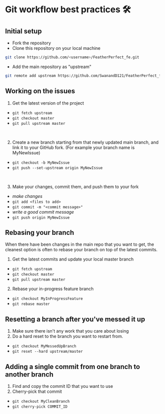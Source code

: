 # Git workflow best practices 🛠️

## Initial setup

- Fork the repository
- Clone this repository on your local machine

```bash
git clone https://github.com/<username>/FeatherPerfect_fe.git
```

- Add the main repository as "upstream"

```bash
git remote add upstream https://github.com/SwanandD121/FeatherPerfect_fe.git
```

## Working on the issues 

1. Get the latest version of the project

- `git fetch upstream`
- `git checkout master`
- `git pull upstream master`

<br/>

2. Create a new branch starting from that newly updated main branch, and link it to your GitHub fork. (For example your branch name is MyNewIssue)

- `git checkout -b MyNewIssue`
- `git push --set-upstream origin MyNewIssue`

<br/>

3. Make your changes, commit them, and push them to your fork

- _make changes_
- `git add <files to add>`
- `git commit -m "<commit message>"`
- _write a good commit message_
- `git push origin MyNewIssue`

## Rebasing your branch

When there have been changes in the main repo that you want to get, the cleanest option is often to rebase your branch on top of the latest commits.

1. Get the latest commits and update your local master branch

- `git fetch upstream`
- `git checkout master`
- `git pull upstream master`

2. Rebase your in-progress feature branch

- `git checkout MyInProgressFeature`
- `git rebase master`

## Resetting a branch after you've messed it up

1. Make sure there isn't any work that you care about losing
2. Do a hard reset to the branch you want to restart from.

- `git checkout MyMessedUpBranch`
- `git reset --hard upstream/master`

## Adding a single commit from one branch to another branch

1. Find and copy the commit ID that you want to use
2. Cherry-pick that commit

- `git checkout MyCleanBranch`
- `git cherry-pick COMMIT_ID`